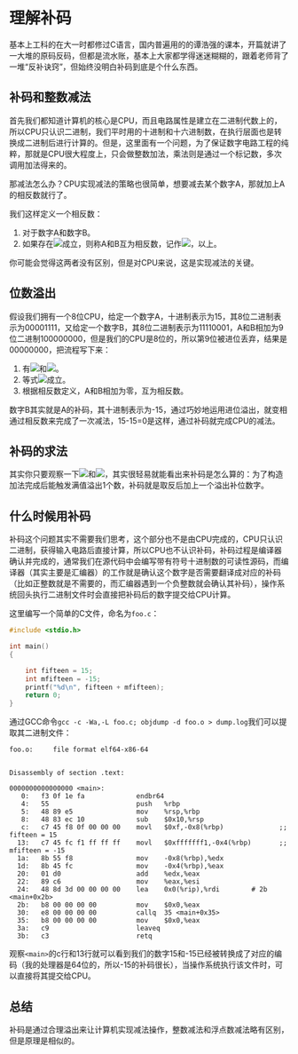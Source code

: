 # 理解补码

基本上工科的在大一时都修过C语言，国内普遍用的的谭浩强的课本，开篇就讲了一大堆的原码反码，但都是流水账，基本上大家都学得迷迷糊糊的，跟着老师背了一堆“反补诀窍”，但始终没明白补码到底是个什么东西。

## 补码和整数减法

首先我们都知道计算机的核心是CPU，而且电路属性是建立在二进制代数上的，所以CPU只认识二进制，我们平时用的十进制和十六进制数，在执行层面也是转换成二进制后进行计算的。但是，这里面有一个问题，为了保证数字电路工程的纯粹，那就是CPU很大程度上，只会做整数加法，乘法则是通过一个标记数，多次调用加法得来的。

那减法怎么办？CPU实现减法的策略也很简单，想要减去某个数字A，那就加上A的相反数就行了。

我们这样定义一个相反数：

1. 对于数字A和数字B。
2. 如果存在![](https://latex.codecogs.com/gif.latex?\small&space;A&plus;B=0)成立，则称A和B互为相反数，记作![](https://latex.codecogs.com/gif.latex?\small&space;B=-A)，以上。

你可能会觉得这两者没有区别，但是对CPU来说，这是实现减法的关键。

## 位数溢出

假设我们拥有一个8位CPU，给定一个数字A，十进制表示为15，其8位二进制表示为00001111，又给定一个数字B，其8位二进制表示为11110001，A和B相加为9位二进制100000000，但是我们的CPU是8位的，所以第9位被进位丢弃，结果是00000000，把流程写下来：

1. 有![ ](https://latex.codecogs.com/gif.latex?\small&space;A=[00001111]_{8})和![ ](https://latex.codecogs.com/gif.latex?\small&space;B=[11110001]_{8})。
2. 等式![](https://latex.codecogs.com/gif.latex?\small&space;[00001111]_{8}&plus;[11110001]_{8}=[00000000]_{8})成立。
3. 根据相反数定义，A和B相加为零，互为相反数。

数字B其实就是A的补码，其十进制表示为-15，通过巧妙地运用进位溢出，就变相通过相反数来完成了一次减法，15-15=0是这样，通过补码就完成CPU的减法。

## 补码的求法

其实你只要观察一下![ ](https://latex.codecogs.com/gif.latex?\small&space;A=[00001111]_{8})和![ ](https://latex.codecogs.com/gif.latex?\small&space;B=[11110001]_{8})，其实很轻易就能看出来补码是怎么算的：为了构造加法完成后能触发满值溢出1个数，补码就是取反后加上一个溢出补位数字。

## 什么时候用补码

补码这个问题其实不需要我们思考，这个部分也不是由CPU完成的，CPU只认识二进制，获得输入电路后直接计算，所以CPU也不认识补码，补码过程是编译器确认并完成的，通常我们在源代码中会编写带有符号十进制数的可读性源码，而编译器（其实主要是汇编器）的工作就是确认这个数字是否需要翻译成对应的补码（比如正整数就是不需要的，而汇编器遇到一个负整数就会确认其补码），操作系统回头执行二进制文件时会直接把补码后的数字提交给CPU计算。

这里编写一个简单的C文件，命名为`foo.c`：

```C
#include <stdio.h>

int main()
{

    int fifteen = 15;
    int mfifteen = -15;
    printf("%d\n", fifteen + mfifteen);
    return 0;
}
```

通过GCC命令`gcc -c -Wa,-L foo.c; objdump -d foo.o > dump.log`我们可以提取其二进制文件：

```log
foo.o:     file format elf64-x86-64


Disassembly of section .text:

0000000000000000 <main>:
   0:	f3 0f 1e fa          	endbr64 
   4:	55                   	push   %rbp
   5:	48 89 e5             	mov    %rsp,%rbp
   8:	48 83 ec 10          	sub    $0x10,%rsp
   c:	c7 45 f8 0f 00 00 00 	movl   $0xf,-0x8(%rbp)              ;; fifteen = 15
  13:	c7 45 fc f1 ff ff ff 	movl   $0xfffffff1,-0x4(%rbp)       ;; mfifteen = -15
  1a:	8b 55 f8             	mov    -0x8(%rbp),%edx
  1d:	8b 45 fc             	mov    -0x4(%rbp),%eax
  20:	01 d0                	add    %edx,%eax
  22:	89 c6                	mov    %eax,%esi
  24:	48 8d 3d 00 00 00 00 	lea    0x0(%rip),%rdi        # 2b <main+0x2b>
  2b:	b8 00 00 00 00       	mov    $0x0,%eax
  30:	e8 00 00 00 00       	callq  35 <main+0x35>
  35:	b8 00 00 00 00       	mov    $0x0,%eax
  3a:	c9                   	leaveq 
  3b:	c3                   	retq   
```

观察`<main>`的c行和13行就可以看到我们的数字15和-15已经被转换成了对应的编码（我的处理器是64位的，所以-15的补码很长），当操作系统执行该文件时，可以直接将其提交给CPU。

## 总结

补码是通过合理溢出来让计算机实现减法操作，整数减法和浮点数减法略有区别，但是原理是相似的。
